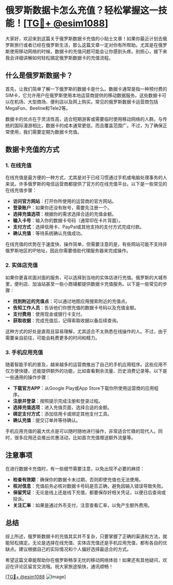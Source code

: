 # 俄罗斯数据卡怎么充值？轻松掌握这一技能！[[TG💪+ @esim1088](https://t.me/s/esim1088)]

大家好，欢迎来到这篇关于俄罗斯数据卡充值的小贴士文章！如果你最近计划去俄罗斯旅行或者已经在俄罗斯生活，那么这篇文章一定对你有所帮助。尤其是在俄罗斯使用移动网络的时候，数据卡的充值问题可能会让你感到头疼。别担心，接下来我会详细讲解如何轻松搞定俄罗斯数据卡的充值流程。

## 什么是俄罗斯数据卡？

首先，让我们简单了解一下俄罗斯的数据卡是什么。数据卡通常是指一种预付费的SIM卡，它允许用户在俄罗斯使用本地运营商提供的移动数据服务。这些数据卡可以在机场、大型商场、便利店以及网上购买。常见的俄罗斯数据卡运营商包括MegaFon、Beeline和Tele2等。

数据卡的优点在于灵活性高，适合短期游客或需要临时使用移动网络的人群。与传统的国际漫游相比，数据卡的成本通常更低，而且覆盖范围广。不过，为了确保正常使用，我们需要定期为数据卡充值。

## 数据卡充值的方式

### 1. 在线充值

在线充值是最方便的一种方式，尤其是对于已经习惯通过手机或电脑处理事务的人来说。许多俄罗斯的电信运营商都提供了官方的在线充值平台。以下是一些常见的在线充值步骤：

- **访问官方网站**：打开你所使用的运营商的官方网站。
- **登录账户**：如果你还没有账号，需要先注册一个。
- **选择充值选项**：根据你的需求选择合适的充值金额。
- **输入卡号**：输入你的数据卡号码（通常印在卡片背面）。
- **支付方式**：选择信用卡、PayPal或其他支持的支付方式完成付款。
- **确认充值**：等待系统确认充值成功。

在线充值的优势在于速度快、操作简单，但需要注意的是，有些网站可能不支持非俄罗斯地区的IP地址，因此你需要借助代理服务器来完成操作。

### 2. 实体店充值

如果你更喜欢面对面的服务，可以选择到当地的实体店进行充值。俄罗斯的大城市里，便利店、加油站甚至一些小商铺都提供数据卡充值服务。以下是一些常见的步骤：

- **找到附近的充值点**：可以通过地图应用搜索附近的充值点。
- **告知工作人员**：告诉他们你想充值的数据卡号码以及充值金额。
- **支付费用**：使用现金或银行卡支付。
- **获取收据**：完成充值后，记得索取收据以备后续查询。

这种方式的好处是直观且容易理解，尤其适合不太熟悉在线操作的人。不过，由于需要亲自前往，可能会耗费更多的时间和精力。

### 3. 手机应用充值

随着智能手机的普及，越来越多的运营商推出了自己的手机应用程序。这些应用不仅方便快捷，还能提供额外的功能，比如查看剩余流量、历史消费记录等。以下是一些通用的操作步骤：

- **下载官方APP**：从Google Play或App Store下载你所使用运营商的应用程序。
- **注册并登录**：按照提示完成注册和登录过程。
- **选择充值选项**：进入充值页面，选择合适的金额。
- **绑定支付方式**：添加信用卡或绑定其他支付工具。
- **确认充值**：提交订单并等待确认。

手机应用充值的最大优点是可以随时随地进行操作，非常适合忙碌的现代人。同时，很多应用还会推出优惠活动，比如首次充值赠送额外流量等。

## 注意事项

在进行数据卡充值时，有一些细节需要注意，以免出现不必要的麻烦：

- **检查有效期**：确保你的数据卡未过期，否则即使充值也无法使用。
- **核对信息**：充值前务必核对数据卡号码是否正确，避免因输入错误导致失败。
- **保留凭证**：无论是线上还是线下充值，都要保存好相关凭证，以便日后查询或投诉。
- **关注汇率**：如果是通过外币支付，注意查看汇率，以免产生额外费用。

## 总结

综上所述，俄罗斯数据卡的充值其实并不复杂，只要掌握了正确的渠道和方法，就能轻松搞定。无论是选择在线充值、实体店充值还是手机应用充值，都有各自的优缺点。建议根据自己的实际情况和个人偏好选择最适合的方式。

希望这篇文章能帮助你在俄罗斯畅享无忧的移动网络体验！如果还有其他疑问，欢迎在评论区留言交流哦。祝大家旅途愉快，通讯顺畅！

[[TG💪+ @esim1088](https://t.me/s/esim1088) ![Image](https://i.postimg.cc/4NQfJmqS/Snipaste-2025-05-13-00-14-12.png)]